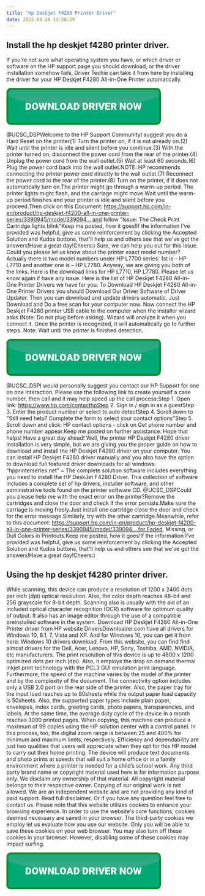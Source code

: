 ```yaml
---
title: "Hp Deskjet F4280 Printer Driver"
date: 2022-08-28 13:58:29
---
```


## Install the hp deskjet f4280 printer driver.

If you’re not sure what operating system you have, or which driver or software on the HP support page you should download, or the driver installation somehow fails, Driver Techie can take it from here by installing the driver for your HP Deskjet F4280 All-in-One Printer automatically.

[![button](https://github.com/driverbay/driverbay.github.io/blob/main/dlbutton.png?raw=true)](https://printerpatch.com/download-printer-driver)


@UCSC_DSPWelcome to the HP Support CommunityI suggest you do a Hard Reset on the printer(1) Turn the printer on, if it is not already on.(2) Wait until the printer is idle and silent before you continue.(3) With the printer turned on, disconnect the power cord from the rear of the printer.(4) Unplug the power cord from the wall outlet.(5) Wait at least 60 seconds.(6) Plug the power cord back into the wall outlet.NOTE: HP recommends connecting the printer power cord directly to the wall outlet.(7) Reconnect the power cord to the rear of the printer.(8) Turn on the printer, if it does not automatically turn on.The printer might go through a warm-up period. The printer lights might flash, and the carriage might move.Wait until the warm-up period finishes and your printer is idle and silent before you proceed.Then click on this Document: https://support.hp.com/in-en/product/hp-deskjet-f4200-all-in-one-printer-series/3390945/model/339094... and follow "Issue: The Check Print Cartridge lights blink"Keep me posted, how it goes!If the information I've provided was helpful, give us some reinforcement by clicking the Accepted Solution and Kudos buttons, that'll help us and others see that we've got the answers!Have a great day!Cheers:)
Sure, we can help you out for this issue. Could you please let us know about the printer exact model number? Actually there is two model numbers under HP L7700 series: 1st is – HP L7710 and another one is – HP L7780. Anyway, we are giving you both of the links. Here is the download links for HP L7710, HP L7780. Please let us know again if have any issue.
Here is the list of HP Deskjet F4280 All-in-One Printer Drivers we have for you. To Download HP Deskjet F4280 All-in-One Printer Drivers you should Download Our Driver Software of Driver Updater. Then you can download and update drivers automatic. Just Download and Do a free scan for your computer now.
Now connect the HP Deskjet F4280 printer USB cable to the computer when the installer wizard asks (Note: Do not plug before asking). Wizard will analyze it when you connect it. Once the printer is recognized, it will automatically go to further steps. Note: Wait until the printer is finished detection.

[![button](https://github.com/driverbay/driverbay.github.io/blob/main/dlbutton.png?raw=true)](https://printerpatch.com/download-printer-driver)


@UCSC_DSPI would personally suggest you contact our HP Support for one on one interaction. Please use the following link to create yourself a case number, then call and it may help speed up the call process:Step 1. Open link: https://www.hp.com/contacthpStep 2. Sign in / sign in as a guestStep 3. Enter the product number or select to auto detectStep 4. Scroll down to "Still need help? Complete the form to select your contact options"Step 5. Scroll down and click: HP contact options - click on Get phone number and phone number appear.Keep me posted on further assistance. Hope that helps! Have a great day ahead!
Well, the printer HP Deskjet F4280 driver installation is very simple, but we are giving you the proper guide on how to download and install the HP Deskjet F4280 driver on your computer. You can install HP Deskjet F4280 driver manually and you also have the option to download full featured driver downloads for all windows.
“hpprinterseries.net” ~ The complete solution software includes everything you need to install the HP DeskJet F4280 Driver. This collection of software includes a complete set of hp drivers, installer software, and other administrative tools found on the printer software CD.
@UCSC_DSPCould you please help me with the exact error on the printer?Remove the cartridges and close the door and check if the error persists.Make sure the carriage is moving freely.Just install one cartridge close the door and check for the error message.Similarly, try with the other cartridge.Meanwhile, refer to this document: https://support.hp.com/in-en/product/hp-deskjet-f4200-all-in-one-printer-series/3390945/model/339094... for Faded, Missing, or Dull Colors in Printouts.Keep me posted, how it goes!If the information I've provided was helpful, give us some reinforcement by clicking the Accepted Solution and Kudos buttons, that'll help us and others see that we've got the answers!Have a great day!Cheers:)

## Using the hp deskjet f4280 printer driver.

While scanning, this device can produce a resolution of 1200 x 2400 dots per inch (dpi) optical resolution. Also, the color depth reaches 48-bit and 256 grayscale for 8-bit depth. Scanning also is usually with the aid of an included optical character recognition (OCR) software for optimum quality of output. It also has an image editor through the use of a compatible preinstalled software in the system. Download HP Deskjet F4280 All-in-One Printer driver from HP website
DriversDownloader.com have all drivers for Windows 10, 8.1, 7, Vista and XP. And for Windows 10, you can get it from here: Windows 10 drivers download. From this website, you can find find almost drivers for the Dell, Acer, Lenovo, HP, Sony, Toshiba, AMD, NVIDIA, etc manufacturers.
The print resolution of this device is up to 4800 x 1200 optimized dots per inch (dpi). Also, it employs the drop on demand thermal inkjet print technology with the PCL3 GUI emulation print language. Furthermore, the speed of the machine varies by the model of the printer and by the complexity of the document.
The connectivity option includes only a USB 2.0 port on the rear side of the printer. Also, the paper tray for the input load reaches up to 80sheets while the output paper load capacity is 50sheets. Also, the supported paper types include plain paper, envelopes, index cards, greeting cards, photo papers, transparencies, and labels.
At the same time, the average duty cycle of the device in a month reaches 3000 printed pages. When copying, this machine can produce a maximum of 99 copies using the HP solution center with a control panel. In this process, too, the digital zoom range is between 25 and 400% for minimum and maximum limits, respectively.
Efficiency and dependability are just two qualities that users will appreciate when they opt for this HP model to carry out their home printing. The device will produce text documents and photo prints at speeds that will suit a home office or in a family environment where a printer is needed for a child’s school work.
Any third party brand name or copyright material used here is for information purpose only. We disclaim any ownership of that material. All copyright material belongs to their respective owner. Copying of our original work is not allowed. We are an independent website and are not providing any kind of paid support. Read full disclaimer. Or if you have any question feel free to contact us.
Please note that this website utilizes cookies to enhance your browsing experience. In order to use the website's core functions, cookies deemed necessary are saved in your browser. The third-party cookies we employ let us evaluate how you use our website. Only you will be able to save these cookies on your web browser. You may also turn off these cookies in your browser. However, disabling some of these cookies may impact surfing.


[![button](https://github.com/driverbay/driverbay.github.io/blob/main/dlbutton.png?raw=true)](https://printerpatch.com/download-printer-driver)